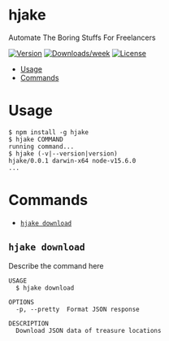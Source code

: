 hjake
==

Automate The Boring Stuffs For Freelancers

[![Version](https://img.shields.io/npm/v/do.svg)](https://www.npmjs.com/package/hjake)
[![Downloads/week](https://img.shields.io/npm/dw/do.svg)](https://www.npmjs.com/package/hjake)
[![License](https://img.shields.io/npm/l/do.svg)](https://github.com/https://github.com/akando42/https://github.com/akando42/hjake/blob/master/package.json)

<!-- toc -->
* [Usage](#usage)
* [Commands](#commands)
<!-- tocstop -->
# Usage
<!-- usage -->
```sh-session
$ npm install -g hjake
$ hjake COMMAND
running command...
$ hjake (-v|--version|version)
hjake/0.0.1 darwin-x64 node-v15.6.0
...
```
<!-- usagestop -->
# Commands
<!-- commands -->
* [`hjake download`](#hjake-hello)

## `hjake download`

Describe the command here

```
USAGE
  $ hjake download

OPTIONS
  -p, --pretty  Format JSON response

DESCRIPTION
  Download JSON data of treasure locations
```

